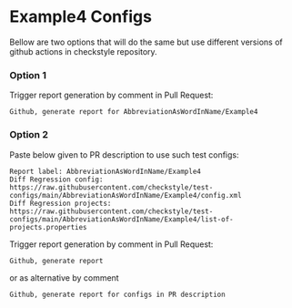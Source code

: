 # Example4 Configs

Bellow are two options that will do the same but use different versions
of github actions in checkstyle repository.


### Option 1
Trigger report generation by comment in Pull Request:
```
Github, generate report for AbbreviationAsWordInName/Example4
```

### Option 2

Paste below given to PR description to use such test configs:
```
Report label: AbbreviationAsWordInName/Example4
Diff Regression config: https://raw.githubusercontent.com/checkstyle/test-configs/main/AbbreviationAsWordInName/Example4/config.xml
Diff Regression projects: https://raw.githubusercontent.com/checkstyle/test-configs/main/AbbreviationAsWordInName/Example4/list-of-projects.properties
```

Trigger report generation by comment in Pull Request:
```
Github, generate report
```
or as alternative by comment
```
Github, generate report for configs in PR description
```
